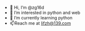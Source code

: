 - 👋 Hi, I’m @zg16d
- 👀 I’m interested in python and web
- 🌱 I’m currently learning python
- 📫Reach me at lifzh@139.com

<!---
zg16d/zg16d is a ✨ special ✨ repository because its `README.md` (this file) appears on your GitHub profile.
You can click the Preview link to take a look at your changes.
--->
